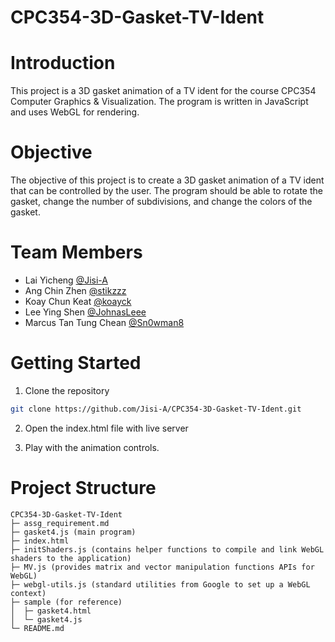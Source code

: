 # CPC354-3D-Gasket-TV-Ident

# Introduction

This project is a 3D gasket animation of a TV ident for the course CPC354 Computer Graphics & Visualization. The program is written in JavaScript and uses WebGL for rendering.

# Objective

The objective of this project is to create a 3D gasket animation of a TV ident that can be controlled by the user. The program should be able to rotate the gasket, change the number of subdivisions, and change the colors of the gasket.

# Team Members

- Lai Yicheng [@Jisi-A](https://github.com/Jisi-A)
- Ang Chin Zhen [@stikzzz](https://github.com/stikzzz)
- Koay Chun Keat [@koayck](https://github.com/koayck)
- Lee Ying Shen [@JohnasLeee](https://github.com/JohnasLeee)
- Marcus Tan Tung Chean [@Sn0wman8](https://github.com/Sn0wman8)

# Getting Started

1. Clone the repository

```bash
git clone https://github.com/Jisi-A/CPC354-3D-Gasket-TV-Ident.git
```

2. Open the index.html file with live server

3. Play with the animation controls.

# Project Structure
```
CPC354-3D-Gasket-TV-Ident
├─ assg_requirement.md
├─ gasket4.js (main program)
├─ index.html
├─ initShaders.js (contains helper functions to compile and link WebGL shaders to the application)
├─ MV.js (provides matrix and vector manipulation functions APIs for WebGL)
├─ webgl-utils.js (standard utilities from Google to set up a WebGL context)
├─ sample (for reference)
│  ├─ gasket4.html
│  └─ gasket4.js
└─ README.md
```